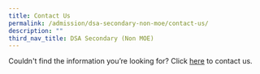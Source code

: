 ```yaml
---
title: Contact Us
permalink: /admission/dsa-secondary-non-moe/contact-us/
description: ""
third_nav_title: DSA Secondary (Non MOE)
---
```

Couldn't find the information you’re looking for? Click [here](https://forms.gle/QVBF4BZryKBs2LPC9) to contact us.